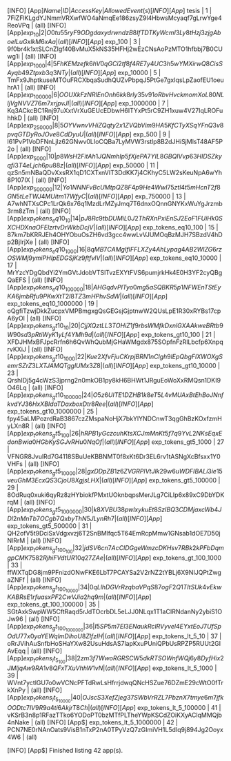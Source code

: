 [INFO] [App$]                 Name 		|   ID |                                                       Access Key | Allowed Event(s)
[INFO] [App$]                tesis 		|    1 | 7FiZFlKLgdYJNmmVRXwfWO4aNmqEe186zsyZ9l4HbwsMcyaqf7gLrwYge4ReoVPq | (all)
[INFO] [App$]               exp_10 		|    2 | O0tu55ryF9ODgdaxydrwndzB8IfTDTKyWcmI3Ly8tHzj3zjgAboelLuGxlkM6xAa | (all)
[INFO] [App$]              exp_100 		|    3 | 9f0br4k1xtSLCnZIgf40BvMuX5kNS35HFHj2wEzCNsAoPzMTO1hfbbj7B0CUwg1i | (all)
[INFO] [App$]             exp_1000 		|    4 | 5FhKEMzefk6hV0qGCi2tf8f4RE7y4UC3h5wYMXirwQ8CisSAyqb49Ztpxb3q3NTy | (all)
[INFO] [App$]            exp_10000 		|    5 | TmFx9JhptkuseMTOuFRCXbqaSudhQUZvPbpqJ5PtGe7gxIqsLpZaofEU1oeuhrA1 | (all)
[INFO] [App$]           exp_100000 		|    6 | OOUXkFzNRIEnOnh6kk8rly35v91oRbvHvckmomXoL80NLljVgNVVZ76m7xrjpvJI | (all)
[INFO] [App$]          exp_1000000 		|    7 | Kq3ACkcBC1Rnj97uXxtVrXuGEUcEDbwH6ITYxPt5rC9ZH1xuw4V27IqLROFuhhkD | (all)
[INFO] [App$]           exp_250000 		|    8 | 5OYVwnvVHiZQqty2x1ZVQbVim9HA5KfCTyXSqYFnQ3v8pvqGTDyRoJOve8CdDyuU | (all)
[INFO] [App$]              exp_500 		|    9 | l61PvP1VoDFNnLjlz62GNwv0LIoCQBa7LyMVW3rstlp8B2dJHiSjMlsT48AF5P2o | (all)
[INFO] [App$]             exp_5000 		|   10 | p8WsH2FitAh1JQNmhIp5fXjePA7YIL8GBQlVvp63HIDSZkyqfi3T4eLjch6pu88z | (all)
[INFO] [App$]            exp_50000 		|   11 | qzSn5mNBaQDvXxsRX1qD1CXTxnVIT3DdKK7j4CKhyC5LW2sKeuNpA6wYh8P107IX | (all)
[INFO] [App$]           exp_500000 		|   12 | Yo1NNNFvBcUMtpQZ8F4p9He4WwI75ztl4t5mHcnT2f8GN5tLeTWJ4MUitm17WfyC | (all)
[INFO] [App$]           exp_750000 		|   13 | A7whNTXsCPc1LrQk6x76q1MzdLrMZyJmq7T6dnxOQnnGNYKxWuYgJrzmb3rm8zTm | (all)
[INFO] [App$]   exp_tokens_eq10_10 		|   14 | pJ8Rc9tbDUMiL0J2ThRXnPxiEnSJ2EoF1FUiHk0SXCHDXnaOFElzrtvDrWkbDcjV | (all)
[INFO] [App$]  exp_tokens_eq10_100 		|   15 | 87km7bKRRJEh4OHYObuOsZH6vd3gcc4wwLvVJUMOqBzMJH7SBzdV4hDp2BjIrjXe | (all)
[INFO] [App$] exp_tokens_eq10_1000 		|   16 | 8qMB7CAMgIfIFFLXZy4AhLypag4AB2WlZG6rzOSWMj9ymiPHIpEDGSjKz9ftfvlV | (all)
[INFO] [App$] exp_tokens_eq10_10000 	|   17 | MrYzcYDgQbdYi2YmGVtJdobVTSlTvzEXYtFVS6pumjrkHk4E0H3YF2cyQBgQaEFS | (all)
[INFO] [App$] exp_tokens_eq10_100000 	|   18 | AHGqdvPITyo0mg5aSQBKR5p1NFWEnTStEyKA6jmbRfu9PKwXtT2l8TZ3mHPhvSdW | (all)
[INFO] [App$] exp_tokens_eq10_1000000 	|   19 | oQgfiTzwjDkkZucpxVMPBmgxgQsGEGsjGjptnwW2QUsLpE1R30xRYBs17cpA6yOl | (all)
[INFO] [App$]   exp_tokens_gt10_10 		|   20 | CjjXQztLL3TOHiZ1f9rbsWMfkDxnlGXAAkweBRtb9W90sd3pRtiWyK1yLf4YMh9d | (all)
[INFO] [App$]  exp_tokens_gt10_100 		|   21 | XFDJHMxBFJpcRrfn6h6QvWhQubMjGHaWMgdx875SOpfnFzRlLbcfp6XnpqrvKXiJ | (all)
[INFO] [App$] exp_tokens_gt10_1000 		|   22 | Kue2XfvFjuCKrpjBRN1nClgh9lEpQbgFlXWOXgSemrSZrZ3LXTJAMQTgglUMx3Z8 | (all)
[INFO] [App$] exp_tokens_gt10_10000 	|   23 | QrshIDj5g4cWzS3jprng2n0mkOB1py8kH6BHWt1JRguEoWoXxRMQsn1DKI9O46Lq | (all)
[INFO] [App$] exp_tokens_gt10_100000 	|   24 | O5z6UITE1DZHB1k8eT5L4vMUAxBtEhBoJNnfkvdYJ36HxXBIdaTDaxboxDtr8Ree | (all)
[INFO] [App$] exp_tokens_gt10_1000000 	|   25 | fpy45aLMPozrdRaB3867czZMspaNoHjX7bkYlYNDCnwT3qgGhBzKOxfzmHyLXn8R | (all)
[INFO] [App$]   exp_tokens_gt5_100 		|   26 | hRPB1yGczcuhKtsXCJmMnKt5f7q9YvL2NKsEqxEdonBwia0HGbKySGJvRHu0NqOf | (all)
[INFO] [App$]  exp_tokens_gt5_1000 		|   27 | VFNGR8JvulRd7G4118SBuUeKBBNMT0f8xKt6Dr3EL6rv1tASNgXcBfsxx1Y0VHFs | (all)
[INFO] [App$] exp_tokens_gt5_10000 		|   28 | gxDDpZB1z6ZVGRPlVtJlk29w6uWDFIBALi3ie15veuGhM3EcxQS3CjoU8XgjsLHX | (all)
[INFO] [App$] exp_tokens_gt5_100000 	|   29 | 8OdRuq0xuki6qyRz8zHYbiokfPMxtUOknbqpsMerJLg7CiLIp6x89xC9DbYDKrqM | (all)
[INFO] [App$] exp_tokens_gt5_1000000 	|   30 | k8XVBU38pwlxykuEt8SzIBQ3CDMjaxcWb4JDl2nMnTb7OCgb7QxbyThN5JLynRh7 | (all)
[INFO] [App$] exp_tokens_gt5_500000 	|   31 | QH2ofV5t9DciSxVdgxvzj6T2SnBMlfqc5T64EmRcpMmw1GNsab1dOE7D50jNlRrM | (all)
[INFO] [App$] exp_tokens_gt_100_100 	|   32 | jdSV6cn7AcClDGgeWmzcDKHsv7RBk2kPFbDqmgpCMK7582RjhiFVdtUR10q27ZAe | (all)
[INFO] [App$] exp_tokens_gt_100_1000 	|   33 | ffWXTqDG8jm9PFnizdONwFKE6LbT7PCAYSa2V2rNZ2tYBLj6X9NIJQPtZwgaZNFf | (all)
[INFO] [App$] exp_tokens_gt_100_10000 	|   34 | 0qLlhDGVrRzqbaVPqS87ogF2Q1TItSUk4vEkwKABRsE1rfuasxPF2CwVJia2hq9m | (all)
[INFO] [App$] exp_tokens_gt_100_100000 	|   35 | SGtAxkSwpWW5CftRaqd5rJdTOcrbDL5eLJJ0NLqx1T1aCIRNdanNy2ybiS1OJw96 | (all)
[INFO] [App$] exp_tokens_gt_100_1000000 |   36 | I5SP5m7El3ENaukRclRVyvel4EYxtEoJ7UfSpOdU77x0yaYEWqlmDihoU8ZlfzIH | (all)
[INFO] [App$]   exp_tokens_lt_5_10 		|   37 | oRrJVihAuSnfbHoSHaYXw82UsuHdsAS7lapKxuPUniQPbUsRPZP5RUUt2GIAvEqq | (all)
[INFO] [App$]  exp_tokens_lt_5_100 		|   38 | 2zm3f7WwoRGRSCW5dkRTSOWnfWQj6y8DyfHix2JMljqAw9RA1v8QFxTXuVhhW1vN | (all)
[INFO] [App$] exp_tokens_lt_5_1000 		|   39 | WVnt7yctlGU7o0wVCNcPFTdRwLsHfrrjdwqQNcHSZue76DZmE29cWtO0fTrkXnPy | (all)
[INFO] [App$] exp_tokens_lt_5_10000 	|   40 | OJscS3XefZjeg37SWbVrRZL7PbznX7tmye6m7jfkOODtc7lV9R9a4ti6AkjrT8Ch | (all)
[INFO] [App$] exp_tokens_lt_5_100000 	|   41 | vKSrB3n8p1RFazTTko6YODoPT0bzMTfPLTheYWpKSCdZOiKXyAClqMMQjb4nNake | (all)
[INFO] [App$] exp_tokens_lt_5_1000000 	|   42 | PCN7NE0rNAnOats9VisB1nTxP2nA0TPyVzQ7zGImiVH1L5dIq9j894Jg2Ooyx4W6 | (all)

[INFO] [App$] Finished listing 42 app(s).
